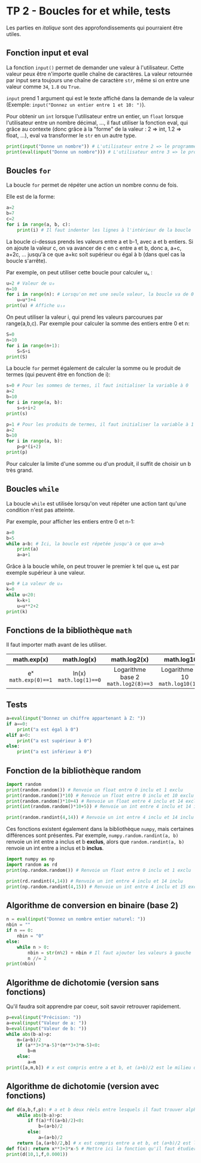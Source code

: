 # TP 2 - Boucles for et while, tests

Les parties en _italique_ sont des approfondissements qui pourraient être utiles.

## Fonction input et eval

La fonction `input()` permet de demander une valeur à l'utilisateur. Cette valeur peux être n'importe quelle chaîne de caractères. La valeur retournée par input sera toujours une chaîne de caractère `str`, même si on entre une valeur comme `34`, `1.8` ou `True`.

`input` prend 1 argument qui est le texte affiché dans la demande de la valeur (Exemple: `input("Donnez un entier entre 1 et 10: ")`).

Pour obtenir un `int` lorsque l'utilisateur entre un entier, un `float` lorsque l'utilisateur entre un nombre décimal, ..., il faut utiliser la fonction eval, qui grâce au contexte (donc grâce à la "forme" de la valeur : 2 => int, 1.2 => float, ...), eval va transformer le `str` en un autre type.

```python
print(input("Donne un nombre")) # L'utilisateur entre 2 => le programme affiche "2"
print(eval(input("Donne un nombre"))) # L'utilisateur entre 3 => le programme affiche 3
```

## Boucles `for`

La boucle `for` permet de répéter une action un nombre connu de fois.

Elle est de la forme:

```python
a=2
b=7
c=2
for i in range(a, b, c):
    print(i) # Il faut indenter les lignes à l'intérieur de la boucle
```
La boucle ci-dessus prends les valeurs entre a et b-1, avec a et b entiers. Si on ajoute la valeur c, on va avancer de c en c entre a et b, donc a, a+c, a+2c, ... jusqu'à ce que a+kc soit supérieur ou égal à b (dans quel cas la boucle s'arrête).

Par exemple, on peut utiliser cette boucle pour calculer uₙ :

```python
u=2 # Valeur de u₀
n=10
for i in range(n): # Lorsqu'on met une seule valeur, la boucle va de 0 à n-1, donc la boucle se lance n fois.
    u=u*3+4
print(u) # Affiche u₁₀
```

On peut utiliser la valeur i, qui prend les valeurs parcourues par range(a,b,c). Par exemple pour calculer la somme des entiers entre 0 et n:

```python
S=0
n=10
for i in range(n+1):
    S=S+i
print(S)
```

La boucle `for` permet également de calculer la somme ou le produit de termes (qui peuvent être en fonction de i):

```python
s=0 # Pour les sommes de termes, il faut initialiser la variable à 0
a=2
b=10
for i in range(a, b):
    s=s+i+2
print(s)
```

```python
p=1 # Pour les produits de termes, il faut initialiser la variable à 1
a=2
b=10
for i in range(a, b):
    p=p*(i+2)
print(p)
```
Pour calculer la limite d'une somme ou d'un produit, il suffit de choisir un b très grand.


## Boucles `while`

La boucle `while` est utilisée lorsqu'on veut répéter une action tant qu'une condition n'est pas atteinte.

Par exemple, pour afficher les entiers entre 0 et n-1:

```python
a=0
b=5
while a<b: # Ici, la boucle est répetée jusqu'à ce que a>=b
    print(a)
    a=a+1
```

Grâce à la boucle while, on peut trouver le premier k tel que uₖ est par exemple supérieur à une valeur.

```python
u=0 # La valeur de u₀
k=0
while u<20:
    k=k+1
    u=u**2+2
print(k)
```

## Fonctions de la bibliothèque `math`

Il faut importer math avant de les utiliser.

|math.exp(x)|math.log(x)|math.log2(x)|math.log10(x)|
|:-:|:-:|:-:|:-:|
|eˣ `math.exp(0)==1`|ln(x) `math.log(1)==0`|Logarithme base 2 `math.log2(8)==3`|Logarithme base 10 `math.log10(10)==2`|

## Tests

```python
a=eval(input("Donnez un chiffre appartenant à Z: "))
if a==0:
    print("a est égal à 0")
elif a>0:
    print("a est supérieur à 0")
else:
    print("a est inférieur à 0")
```

## Fonction de la bibliothèque random
```python
import random
print(random.random()) # Renvoie un float entre O inclu et 1 exclu
print(random.random()*10) # Renvoie un float entre 0 inclu et 10 exclu
print(random.random()*10+4) # Renvoie un float entre 4 inclu et 14 exclu
print(int(random.random()*10+5)) # Renvoie un int entre 4 inclu et 14 inclu

print(random.randint(4,14)) # Renvoie un int entre 4 inclu et 14 inclu
```

Ces fonctions existent également dans la bibliothèque `numpy`, mais certaines différences sont présentes. Par exemple, `numpy.random.randint(a, b)` renvoie un int entre a inclus et b **exclus**, alors que `random.randint(a, b)` renvoie un int entre a inclus et b **inclus**.

```python
import numpy as np
import random as rd
print(np.random.random()) # Renvoie un float entre 0 inclu et 1 exclu

print(rd.randint(4,14)) # Renvoie un int entre 4 inclu et 14 inclu
print(np.random.randint(4,15)) # Renvoie un int entre 4 inclu et 15 exclu
```

## Algorithme de conversion en binaire (base 2)

```python
n = eval(input("Donnez un nombre entier naturel: "))
nbin = ""
if n == 0:
    nbin = "0"
else:
    while n > 0:
        nbin = str(n%2) + nbin # Il faut ajouter les valeurs à gauche
        n //= 2
print(nbin)
```
## Algorithme de dichotomie (version sans fonctions)

Qu'il faudra soit apprendre par coeur, soit savoir retrouver rapidement.

```python
p=eval(input("Précision: "))
a=eval(input("Valeur de a: "))
b=eval(input("Valeur de b: "))
while abs(b-a)>p:
    m=(a+b)/2
    if (a**3+3*a-5)*(m**3+3*m-5)<0:
        b=m
    else:
        a=m
print([a,m,b]) # x est compris entre a et b, et (a+b)/2 est le milieu de cet intervalle, donc la meilleure approximation
```

## Algorithme de dichotomie (version avec fonctions)

```python
def d(a,b,f,p): # a et b deux réels entre lesquels il faut trouver alpha tel que f(alpha)=0, f la fonction et p la précision (par exemple 0.001)
    while abs(b-a)>p:
        if f(a)*f((a+b)/2)<0:
            b=(a+b)/2
        else:
            a=(a+b)/2
    return [a,(a+b)/2,b] # x est compris entre a et b, et (a+b)/2 est le milieu de cet intervalle, donc la meilleure approximation
def f(x): return x**3+3*x-5 # Mettre ici la fonction qu'il faut étudier, par exemple x**3+3*x-5
print(d(10,1,f,0.0001))
```

